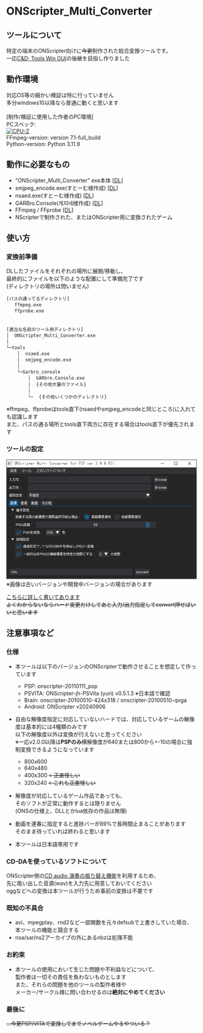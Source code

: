# ONScripter_Multi_Converter
## ツールについて
 特定の端末のONScripter向けに~~今更~~制作された総合変換ツールです。<br>
 一応[C&D; Tools Win GUI](https://web.archive.org/web/20170419120050fw_/http://www.geocities.jp/stm_torm/ons/tool.html)の後継を目指し作りました<br>


## 動作環境
 対応OS等の細かい検証は特に行っていません<br>
 多分windows10以降なら普通に動くと思います<br>
 <br>
 [制作/検証に使用した作者のPC環境]<br>
 PCスペック: <br>
 [![CPU-Z](https://valid.x86.fr/cache/banner/izbfap-2.png)](https://valid.x86.fr/izbfap)<br>
 FFmpeg-version: version 7.1-full_build<br>
 Python-version: Python 3.11.9<br>


## 動作に必要なもの
 - "ONScripter_Multi_Converter" exe本体 [[DL]](https://github.com/Prince-of-sea/ONScripter_Multi_Converter/releases/latest)
 - smjpeg_encode.exe(すとーむ様作成) [[DL]](http://web.archive.org/web/20130203074100/http://www.geocities.jp/stm_torm/ons/smjpeg4.zip)
 - nsaed.exe(すとーむ様作成) [[DL]](https://web.archive.org/web/20130328141650/http://www.geocities.jp/stm_torm/nsaed2.zip)
 - GARBro.Console(게지네様作成) [[DL]](https://drive.google.com/file/d/1gH9nNRxaz8GexN0B1hWyUc3o692bkWXX/view)
 - FFmpeg / FFprobe [[DL]](https://www.gyan.dev/ffmpeg/builds/ffmpeg-release-full.7z)
 - NScripterで制作された、またはONScripter用に変換されたゲーム


## 使い方
### 変換前準備
 DLしたファイルをそれぞれの場所に展開/移動し、<br>
 最終的にファイルを以下のような配置にして準備完了です<br>
 (ディレクトリの場所は問いません)
```
[パスの通ってるディレクトリ]
   ffmpeg.exe
   ffprobe.exe


[適当な名前のツール用ディレクトリ]
│  ONScripter_Multi_Converter.exe
│  
└─tools
    │  nsaed.exe
    │  smjpeg_encode.exe
    │
    └─Garbro_console
        │  GARbro.Console.exe
        │  {その他大量のファイル}
        │
        └─  {その他いくつかのディレクトリ}
```
 ※ffmpeg、ffprobeはtools直下(nsaedやsmjpeg_encodeと同じところ)に入れても認識します<br>
 また、パスの通る場所とtools直下両方に存在する場合はtools直下が優先されます<br>

### ツールの設定
 ![インターフェース](./md_ui_full.png)<br>
 ※画像は古いバージョンや開発中バージョンの場合があります<br>
 
 [こちらに詳しく書いてあります](./README_setting.md)<br>
~~よくわからないならハード変更だけしてあと入力/出力指定してconvert押せばいいと思います~~


## 注意事項など
### 仕様
 - 本ツールは以下のバージョンのONScripterで動作させることを想定して作っています
    - PSP: onscripter-20110111_psp
    - PSVITA: ONScripter-jh-PSVita (yuri) v0.5.1.3 ※日本語で確認
    - Brain: onscripter-20100510-424x318 / onscripter-20100510-qvga
    - Android: ONScripter v20240906

 - 自由な解像度指定に対応していないハードでは、対応しているゲームの解像度は基本的には4種類のみです<br>
 以下の解像度以外は変換が行えないと思ってください<br>
 ※一応v2.0.0以降は**PSPのみ**横解像度が640または800から+-10の場合に強制変換できるようになっています<br>
    - 800x600
    - 640x480
    - 400x300 ~~←正直怪しい~~
    - 320x240 ~~←これも正直怪しい~~

 - 解像度が対応しているゲーム作品であっても、<br>
 そのソフトが正常に動作するとは限りません<br>
 (ONSの仕様上、DLLとかlua依存の作品は無理)<br>

 - 動画を連番に指定すると進捗バーが89%で長時間止まることがあります<br>
 そのまま待っていれば終わると思います<br>

 - 本ツールは日本語専用です<br>

### CD-DAを使っているソフトについて
ONScripter側の[CD audio 演奏の振り替え機能](https://onscripter.osdn.jp/onscripter.html#cd-audio-mapping)を利用するため、<br>
先に吸い出した音源(wav)を入力先に用意しておいてください<br>
oggなどへの変換は本ツールが行うため事前の変換は不要です<br>

### 既知の不具合
 - avi、mpegplay、rnd2など一部関数を元々defsubで上書きしていた場合、本ツールの機能と競合する
 - nsa/sar/ns2アーカイブの外にあるnbzは処理不能

### お約束
 - 本ツールの使用において生じた問題や不利益などについて、<br>
 製作者は一切その責任を負わないものとします<br>
 また、それらの問題を他のツールの製作者様や<br>
 メーカー/サークル様に問い合わせるのは**絶対にやめてください**<br>

### 最後に
~~...今更PSP/VITAで変換してまでノベルゲームやるやついる？~~<br>